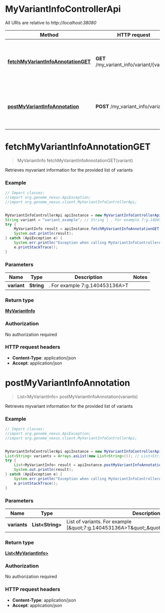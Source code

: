 # MyVariantInfoControllerApi

All URIs are relative to *http://localhost:38080*

Method | HTTP request | Description
------------- | ------------- | -------------
[**fetchMyVariantInfoAnnotationGET**](MyVariantInfoControllerApi.md#fetchMyVariantInfoAnnotationGET) | **GET** /my_variant_info/variant/{variant} | Retrieves myvariant information for the provided list of variants
[**postMyVariantInfoAnnotation**](MyVariantInfoControllerApi.md#postMyVariantInfoAnnotation) | **POST** /my_variant_info/variant | Retrieves myvariant information for the provided list of variants


<a name="fetchMyVariantInfoAnnotationGET"></a>
# **fetchMyVariantInfoAnnotationGET**
> MyVariantInfo fetchMyVariantInfoAnnotationGET(variant)

Retrieves myvariant information for the provided list of variants

### Example
```java
// Import classes:
//import org.genome_nexus.ApiException;
//import org.genome_nexus.client.MyVariantInfoControllerApi;


MyVariantInfoControllerApi apiInstance = new MyVariantInfoControllerApi();
String variant = "variant_example"; // String | . For example 7:g.140453136A>T
try {
    MyVariantInfo result = apiInstance.fetchMyVariantInfoAnnotationGET(variant);
    System.out.println(result);
} catch (ApiException e) {
    System.err.println("Exception when calling MyVariantInfoControllerApi#fetchMyVariantInfoAnnotationGET");
    e.printStackTrace();
}
```

### Parameters

Name | Type | Description  | Notes
------------- | ------------- | ------------- | -------------
 **variant** | **String**| . For example 7:g.140453136A&gt;T |

### Return type

[**MyVariantInfo**](MyVariantInfo.md)

### Authorization

No authorization required

### HTTP request headers

 - **Content-Type**: application/json
 - **Accept**: application/json

<a name="postMyVariantInfoAnnotation"></a>
# **postMyVariantInfoAnnotation**
> List&lt;MyVariantInfo&gt; postMyVariantInfoAnnotation(variants)

Retrieves myvariant information for the provided list of variants

### Example
```java
// Import classes:
//import org.genome_nexus.ApiException;
//import org.genome_nexus.client.MyVariantInfoControllerApi;


MyVariantInfoControllerApi apiInstance = new MyVariantInfoControllerApi();
List<String> variants = Arrays.asList(new List<String>()); // List<String> | List of variants. For example [\"7:g.140453136A>T\",\"12:g.25398285C>A\"]
try {
    List<MyVariantInfo> result = apiInstance.postMyVariantInfoAnnotation(variants);
    System.out.println(result);
} catch (ApiException e) {
    System.err.println("Exception when calling MyVariantInfoControllerApi#postMyVariantInfoAnnotation");
    e.printStackTrace();
}
```

### Parameters

Name | Type | Description  | Notes
------------- | ------------- | ------------- | -------------
 **variants** | **List&lt;String&gt;**| List of variants. For example [\&quot;7:g.140453136A&gt;T\&quot;,\&quot;12:g.25398285C&gt;A\&quot;] |

### Return type

[**List&lt;MyVariantInfo&gt;**](MyVariantInfo.md)

### Authorization

No authorization required

### HTTP request headers

 - **Content-Type**: application/json
 - **Accept**: application/json

